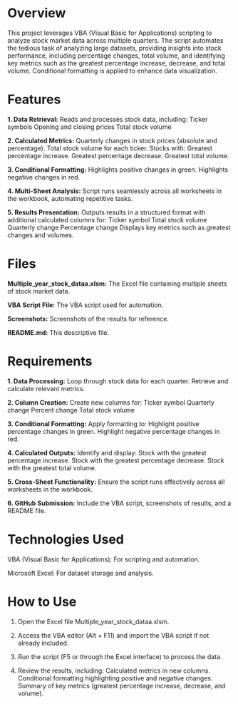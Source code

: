 # Overview

This project leverages VBA (Visual Basic for Applications) scripting to analyze stock market data across multiple quarters. The script automates the tedious task of analyzing large datasets, providing insights into stock performance, including percentage changes, total volume, and identifying key metrics such as the greatest percentage increase, decrease, and total volume. Conditional formatting is applied to enhance data visualization.

# Features

__1. Data Retrieval:__
Reads and processes stock data, including:
Ticker symbols
Opening and closing prices
Total stock volume

__2. Calculated Metrics:__
Quarterly changes in stock prices (absolute and percentage).
Total stock volume for each ticker.
Stocks with:
  Greatest percentage increase.
  Greatest percentage decrease.
  Greatest total volume.

__3. Conditional Formatting:__
Highlights positive changes in green.
Highlights negative changes in red.

__4. Multi-Sheet Analysis:__
Script runs seamlessly across all worksheets in the workbook, automating repetitive tasks.

__5. Results Presentation:__
Outputs results in a structured format with additional calculated columns for:
  Ticker symbol
  Total stock volume
  Quarterly change
  Percentage change
Displays key metrics such as greatest changes and volumes.

# Files

__Multiple_year_stock_dataa.xlsm:__ The Excel file containing multiple sheets of stock market data.

__VBA Script File:__ The VBA script used for automation.

__Screenshots:__ Screenshots of the results for reference.

__README.md:__ This descriptive file.

# Requirements

__1. Data Processing:__
Loop through stock data for each quarter.
Retrieve and calculate relevant metrics.

__2. Column Creation:__
Create new columns for:
Ticker symbol
Quarterly change
Percent change
Total stock volume

__3. Conditional Formatting:__
Apply formatting to:
Highlight positive percentage changes in green.
Highlight negative percentage changes in red.

__4. Calculated Outputs:__
Identify and display:
Stock with the greatest percentage increase.
Stock with the greatest percentage decrease.
Stock with the greatest total volume.

__5. Cross-Sheet Functionality:__
Ensure the script runs effectively across all worksheets in the workbook.

__6. GitHub Submission:__
Include the VBA script, screenshots of results, and a README file.

# Technologies Used

VBA (Visual Basic for Applications): For scripting and automation.

Microsoft Excel: For dataset storage and analysis.

# How to Use
1. Open the Excel file Multiple_year_stock_dataa.xlsm.

2. Access the VBA editor (Alt + F11) and import the VBA script if not already included.
3. Run the script (F5 or through the Excel interface) to process the data.
4. Review the results, including:
  Calculated metrics in new columns.
  Conditional formatting highlighting positive and negative changes.
  Summary of key metrics (greatest percentage increase, decrease, and volume).

<!--Mod 2-->
